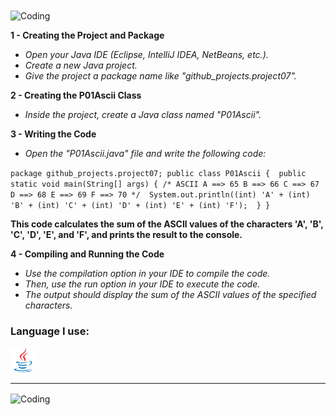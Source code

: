 <img align="center" alt="Coding" width="1000" src="https://user-images.githubusercontent.com/74038190/212284100-561aa473-3905-4a80-b561-0d28506553ee.gif">

**1 - Creating the Project and Package**

* _Open your Java IDE (Eclipse, IntelliJ IDEA, NetBeans, etc.)._
* _Create a new Java project._
* _Give the project a package name like "github_projects.project07"._

**2 - Creating the P01Ascii Class**

* _Inside the project, create a Java class named "P01Ascii"._

**3 - Writing the Code**

* _Open the "P01Ascii.java" file and write the following code:_

` package github_projects.project07;
public class P01Ascii { 
public static void main(String[] args) {
        /* ASCII
        A ==> 65
        B ==> 66
        C ==> 67
        D ==> 68
        E ==> 69
        F ==> 70
         */ 
         System.out.println((int) 'A' + (int) 'B' + (int) 'C' + (int) 'D' + (int) 'E' + (int) 'F');  } } `

**This code calculates the sum of the ASCII values of the characters 'A', 'B', 'C', 'D', 'E', and 'F', and prints the result to the console.**


**4 - Compiling and Running the Code**

* _Use the compilation option in your IDE to compile the code._
* _Then, use the run option in your IDE to execute the code._
* _The output should display the sum of the ASCII values of the specified characters._
  

### Language I use:

<a href="https://www.java.com" target="_blank" rel="noreferrer"> <img src="https://raw.githubusercontent.com/devicons/devicon/master/icons/java/java-original.svg" alt="java" width="40" height="40"/> </a>

***


<img align="center" alt="Coding" width="1000" src="https://cdn.kibrispdr.org/data/1796/the-end-gif-7.gif">


